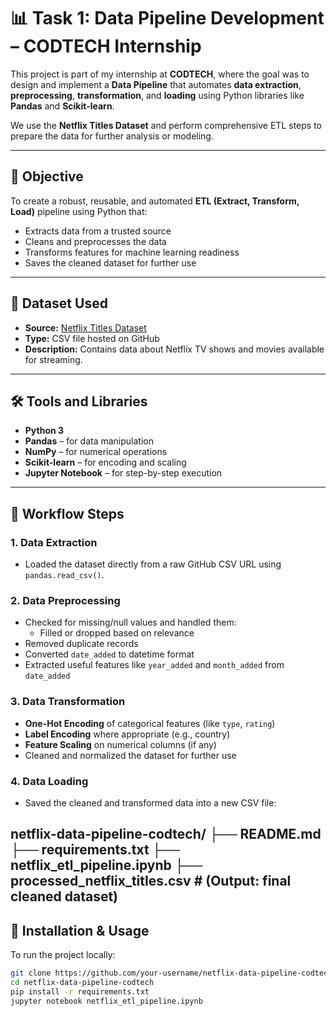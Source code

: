 # 📊 Task 1: Data Pipeline Development – CODTECH Internship

This project is part of my internship at **CODTECH**, where the goal was to design and implement a **Data Pipeline** that automates **data extraction**, **preprocessing**, **transformation**, and **loading** using Python libraries like **Pandas** and **Scikit-learn**.

We use the **Netflix Titles Dataset** and perform comprehensive ETL steps to prepare the data for further analysis or modeling.

---

## 🎯 Objective

To create a robust, reusable, and automated **ETL (Extract, Transform, Load)** pipeline using Python that:

- Extracts data from a trusted source
- Cleans and preprocesses the data
- Transforms features for machine learning readiness
- Saves the cleaned dataset for further use

---

## 📂 Dataset Used

- **Source:** [Netflix Titles Dataset](https://raw.githubusercontent.com/prasertcbs/basic-dataset/master/netflix_titles.csv)
- **Type:** CSV file hosted on GitHub
- **Description:** Contains data about Netflix TV shows and movies available for streaming.

---

## 🛠️ Tools and Libraries

- **Python 3**
- **Pandas** – for data manipulation
- **NumPy** – for numerical operations
- **Scikit-learn** – for encoding and scaling
- **Jupyter Notebook** – for step-by-step execution

---

## 🔁 Workflow Steps

### 1. Data Extraction

- Loaded the dataset directly from a raw GitHub CSV URL using `pandas.read_csv()`.

### 2. Data Preprocessing

- Checked for missing/null values and handled them:
  - Filled or dropped based on relevance
- Removed duplicate records
- Converted `date_added` to datetime format
- Extracted useful features like `year_added` and `month_added` from `date_added`

### 3. Data Transformation

- **One-Hot Encoding** of categorical features (like `type`, `rating`)
- **Label Encoding** where appropriate (e.g., country)
- **Feature Scaling** on numerical columns (if any)
- Cleaned and normalized the dataset for further use

### 4. Data Loading

- Saved the cleaned and transformed data into a new CSV file:

netflix-data-pipeline-codtech/
├── README.md
├── requirements.txt
├── netflix_etl_pipeline.ipynb
├── processed_netflix_titles.csv         # (Output: final cleaned dataset)
---

## 📌 Installation & Usage

To run the project locally:

```bash
git clone https://github.com/your-username/netflix-data-pipeline-codtech.git
cd netflix-data-pipeline-codtech
pip install -r requirements.txt
jupyter notebook netflix_etl_pipeline.ipynb
